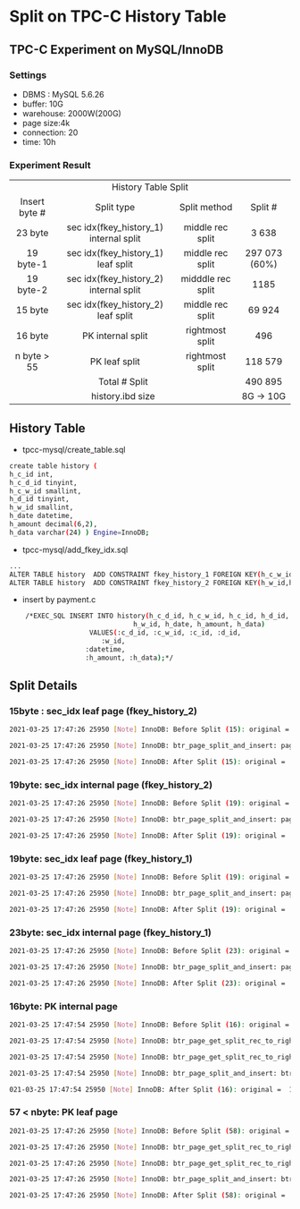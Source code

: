 # Split on TPC-C History Table

## TPC-C Experiment on MySQL/InnoDB

### Settings

- DBMS : MySQL 5.6.26
- buffer: 10G
- warehouse: 2000W(200G)
- page size:4k
- connection: 20
- time: 10h

### Experiment Result 
<table style="text-align: center" >
  <tr style="text-align: center">
    <td colspan=4>History Table Split</td>
  </tr>
   <tr>
    <td>Insert byte #</td>
    <td>Split type</td>
    <td>Split method</td>
    <td>Split #</td>
  </tr>
  <tr>
    <td>23 byte</td>
    <td>sec idx(fkey_history_1) internal split</td>
    <td>middle rec split</td>
    <td>3 638</td>
  </tr>
  <tr>
    <td>19 byte-1</td>
    <td>sec idx(fkey_history_1) leaf split</td>
    <td>middle rec split</td>
    <td>297 073 (60%)</td>
  </tr>
  <tr>
    <td>19 byte-2</td>
    <td>sec idx(fkey_history_2) internal split</td>
    <td>midddle rec split</td>
    <td>1185</td>
  </tr>
  <tr>
    <td>15 byte</td>
    <td>sec idx(fkey_history_2) leaf split</td>
    <td>middle rec split</td>
    <td>69 924</td>
  </tr>
  <tr>
    <td>16 byte</td>
    <td>PK internal split</td>
    <td>rightmost split</td>
    <td>496</td>
  </tr>
  <tr>
    <td>n byte > 55</td>
    <td>PK leaf split</td>
    <td>rightmost split</td>
    <td>118 579</td>
  </tr>
  <tr>
    <td colspan=3>Total # Split</td>
    <td>490 895</td>
  </tr>
   <tr>
    <td colspan=3>history.ibd size</td>
    <td>8G -> 10G</td>
  </tr>
 </table>

## History Table

- tpcc-mysql/create_table.sql
```bash
create table history (
h_c_id int, 
h_c_d_id tinyint, 
h_c_w_id smallint,
h_d_id tinyint,
h_w_id smallint,
h_date datetime,
h_amount decimal(6,2), 
h_data varchar(24) ) Engine=InnoDB;
```

- tpcc-mysql/add_fkey_idx.sql
```bash
...
ALTER TABLE history  ADD CONSTRAINT fkey_history_1 FOREIGN KEY(h_c_w_id,h_c_d_id,h_c_id) REFERENCES customer(c_w_id,c_d_id,c_id);
ALTER TABLE history  ADD CONSTRAINT fkey_history_2 FOREIGN KEY(h_w_id,h_d_id) REFERENCES district(d_w_id,d_id);
```
- insert by payment.c
```bash
	/*EXEC_SQL INSERT INTO history(h_c_d_id, h_c_w_id, h_c_id, h_d_id,
			                   h_w_id, h_date, h_amount, h_data)
	                VALUES(:c_d_id, :c_w_id, :c_id, :d_id,
		               :w_id, 
			       :datetime,
			       :h_amount, :h_data);*/
```

## Split Details

### 15byte : sec_idx leaf page (fkey_history_2)
```bash
2021-03-25 17:47:26 25950 [Note] InnoDB: Before Split (15): original =  983417 / 254 / 1 / 0 / 0 / fkey_history_2

2021-03-25 17:47:26 25950 [Note] InnoDB: btr_page_split_and_insert: page_get_n_recs(page) > 1: Split (15): original =  983417 / 254 / 1 / 0 / 0 / fkey_history_2

2021-03-25 17:47:26 25950 [Note] InnoDB: After Split (15): original =  983417 / 127 / 1, new =  1910528 / 128 / 1

```
### 19byte: sec_idx internal page (fkey_history_2)
```bash
2021-03-25 17:47:26 25950 [Note] InnoDB: Before Split (19): original =  860829 / 202 / 0 / 0 / 0 / fkey_history_2

2021-03-25 17:47:26 25950 [Note] InnoDB: btr_page_split_and_insert: page_get_n_recs(page) > 1: Split (19): original =  860829 / 202 / 0 / 0 / 0 / fkey_history_2

2021-03-25 17:47:26 25950 [Note] InnoDB: After Split (19): original =  860829 / 102 / 0, new =  1600570 / 101 / 0

```
### 19byte: sec_idx leaf page (fkey_history_1)
```bash
2021-03-25 17:47:26 25950 [Note] InnoDB: Before Split (19): original =  1337733 / 202 / 1 / 0 / 0 / fkey_history_1

2021-03-25 17:47:26 25950 [Note] InnoDB: btr_page_split_and_insert: page_get_n_recs(page) > 1: Split (19): original =  1337733 / 202 / 1 / 0 / 0 / fkey_history_1

2021-03-25 17:47:26 25950 [Note] InnoDB: After Split (19): original =  1337733 / 101 / 1, new =  1913600 / 102 / 1
```

### 23byte: sec_idx internal page (fkey_history_1)
```bash
2021-03-25 17:47:26 25950 [Note] InnoDB: Before Split (23): original =  1054597 / 167 / 0 / 0 / 0 / fkey_history_1

2021-03-25 17:47:26 25950 [Note] InnoDB: btr_page_split_and_insert: page_get_n_recs(page) > 1: Split (23): original =  1054597 / 167 / 0 / 0 / 0 / fkey_history_1

2021-03-25 17:47:26 25950 [Note] InnoDB: After Split (23): original =  1054597 / 83 / 0, new =  1527446 / 85 / 0
```
### 16byte: PK internal page
```bash
2021-03-25 17:47:54 25950 [Note] InnoDB: Before Split (16): original =  1638773 / 240 / 0 / 1 / 0 / GEN_CLUST_INDEX

2021-03-25 17:47:54 25950 [Note] InnoDB: btr_page_get_split_rec_to_right: sequential inserts

2021-03-25 17:47:54 25950 [Note] InnoDB: btr_page_get_split_rec_to_right: sequential inserts: page_rec_is_supremum

2021-03-25 17:47:54 25950 [Note] InnoDB: btr_page_split_and_insert: btr_page_get_split_rec_to_right: Split (16): original =  1638773 / 240 / 0 / 1 / 0 / GEN_CLUST_INDEX

021-03-25 17:47:54 25950 [Note] InnoDB: After Split (16): original =  1638773 / 240 / 0, new =  1638774 / 1 / 0

```

### 57 < nbyte: PK leaf page
```bash
2021-03-25 17:47:26 25950 [Note] InnoDB: Before Split (58): original =  1619051 / 60 / 1 / 1 / 0 / GEN_CLUST_INDEX

2021-03-25 17:47:26 25950 [Note] InnoDB: btr_page_get_split_rec_to_right: sequential inserts

2021-03-25 17:47:26 25950 [Note] InnoDB: btr_page_get_split_rec_to_right: sequential inserts: page_rec_is_supremum

2021-03-25 17:47:26 25950 [Note] InnoDB: btr_page_split_and_insert: btr_page_get_split_rec_to_right: Split (58): original =  1619051 / 60 / 1 / 1 / 0 / GEN_CLUST_INDEX

2021-03-25 17:47:26 25950 [Note] InnoDB: After Split (58): original =  1619051 / 60 / 1, new =  1619052 / 1 / 1

```
